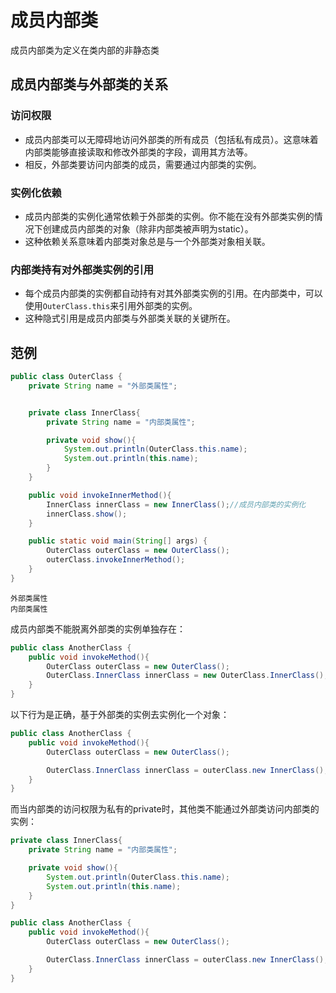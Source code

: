 # 成员内部类

成员内部类为定义在类内部的非静态类

## 成员内部类与外部类的关系

### 访问权限

- 成员内部类可以无障碍地访问外部类的所有成员（包括私有成员）。这意味着内部类能够直接读取和修改外部类的字段，调用其方法等。
- 相反，外部类要访问内部类的成员，需要通过内部类的实例。

### 实例化依赖

- 成员内部类的实例化通常依赖于外部类的实例。你不能在没有外部类实例的情况下创建成员内部类的对象（除非内部类被声明为static）。
- 这种依赖关系意味着内部类对象总是与一个外部类对象相关联。

### **内部类持有对外部类实例的引用**

- 每个成员内部类的实例都自动持有对其外部类实例的引用。在内部类中，可以使用`OuterClass.this`来引用外部类的实例。
- 这种隐式引用是成员内部类与外部类关联的关键所在。

## 范例

```java
public class OuterClass {
    private String name = "外部类属性";


    private class InnerClass{
        private String name = "内部类属性";

        private void show(){
            System.out.println(OuterClass.this.name);
            System.out.println(this.name);
        }
    }

    public void invokeInnerMethod(){
        InnerClass innerClass = new InnerClass();//成员内部类的实例化
        innerClass.show();
    }

    public static void main(String[] args) {
        OuterClass outerClass = new OuterClass();
        outerClass.invokeInnerMethod();
    }
}
```

```
外部类属性
内部类属性
```

成员内部类不能脱离外部类的实例单独存在：

```java
public class AnotherClass {
    public void invokeMethod(){
        OuterClass outerClass = new OuterClass();
        OuterClass.InnerClass innerClass = new OuterClass.InnerClass();//编译错误
    }
}
```

以下行为是正确，基于外部类的实例去实例化一个对象：

```java
public class AnotherClass {
    public void invokeMethod(){
        OuterClass outerClass = new OuterClass();

        OuterClass.InnerClass innerClass = outerClass.new InnerClass();
    }
}
```

而当内部类的访问权限为私有的private时，其他类不能通过外部类访问内部类的实例：

```java
private class InnerClass{
    private String name = "内部类属性";

    private void show(){
        System.out.println(OuterClass.this.name);
        System.out.println(this.name);
    }
}
```

```java
public class AnotherClass {
    public void invokeMethod(){
        OuterClass outerClass = new OuterClass();

        OuterClass.InnerClass innerClass = outerClass.new InnerClass();//编译错误
    }
}
```

